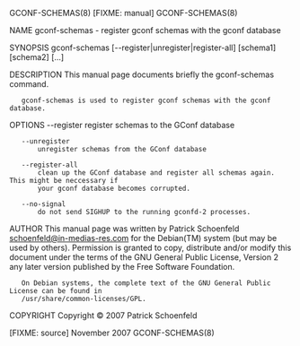 GCONF-SCHEMAS(8)                            [FIXME: manual]                           GCONF-SCHEMAS(8)

NAME
       gconf-schemas - register gconf schemas with the gconf database

SYNOPSIS
       gconf-schemas [--register|unregister|register-all] [schema1] [schema2] [...]

DESCRIPTION
       This manual page documents briefly the gconf-schemas command.

       gconf-schemas is used to register gconf schemas with the gconf database.

OPTIONS
       --register
           register schemas to the GConf database

       --unregister
           unregister schemas from the GConf database

       --register-all
           clean up the GConf database and register all schemas again. This might be neccessary if
           your gconf database becomes corrupted.

       --no-signal
           do not send SIGHUP to the running gconfd-2 processes.

AUTHOR
       This manual page was written by Patrick Schoenfeld <schoenfeld@in-medias-res.com> for the
       Debian(TM) system (but may be used by others). Permission is granted to copy, distribute and/or
       modify this document under the terms of the GNU General Public License, Version 2 any later
       version published by the Free Software Foundation.

       On Debian systems, the complete text of the GNU General Public License can be found in
       /usr/share/common-licenses/GPL.

COPYRIGHT
       Copyright © 2007 Patrick Schoenfeld

[FIXME: source]                              November 2007                            GCONF-SCHEMAS(8)
